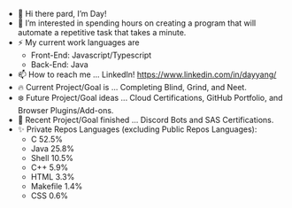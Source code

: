 - 👋 Hi there pard, I’m Day!
- 👀 I’m interested in spending hours on creating a program that will automate a repetitive task that takes a minute.
- ⚡ My current work languages are
  - Front-End: Javascript/Typescript
  - Back-End: Java
- 📫 How to reach me ... LinkedIn! https://www.linkedin.com/in/dayyang/
- 🔥 Current Project/Goal is ... Completing Blind, Grind, and Neet.
- ❄️ Future Project/Goal ideas ... Cloud Certifications, GitHub Portfolio, and Browser Plugins/Add-ons.
- 🌱 Recent Project/Goal finished ... Discord Bots and SAS Certifications.
- ✨ Private Repos Languages (excluding Public Repos Languages):
  - C 52.5%
  - Java 25.8%
  - Shell 10.5%
  - C++ 5.9%
  - HTML 3.3%
  - Makefile 1.4%
  - CSS 0.6%
